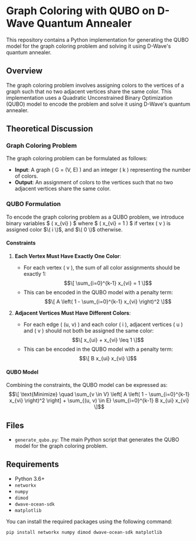 # Graph Coloring with QUBO on D-Wave Quantum Annealer

This repository contains a Python implementation for generating the QUBO model for the graph coloring problem and solving it using D-Wave's quantum annealer.

## Overview

The graph coloring problem involves assigning colors to the vertices of a graph such that no two adjacent vertices share the same color. This implementation uses a Quadratic Unconstrained Binary Optimization (QUBO) model to encode the problem and solve it using D-Wave's quantum annealer.

## Theoretical Discussion

### Graph Coloring Problem

The graph coloring problem can be formulated as follows:
- **Input**: A graph \( G = (V, E) \) and an integer \( k \) representing the number of colors.
- **Output**: An assignment of colors to the vertices such that no two adjacent vertices share the same color.

### QUBO Formulation

To encode the graph coloring problem as a QUBO problem, we introduce binary variables $ \( x_{vi} \) $ where $ \( x_{vi} = 1 \) $ if vertex \( v \) is assigned color $\( i \)$, and $\( 0 \)$ otherwise.

#### Constraints

1. **Each Vertex Must Have Exactly One Color**:
   - For each vertex \( v \), the sum of all color assignments should be exactly 1:
    $$\[
     \sum_{i=0}^{k-1} x_{vi} = 1
     \]$$
   - This can be encoded in the QUBO model with a penalty term:
    $$\[
     A \left( 1 - \sum_{i=0}^{k-1} x_{vi} \right)^2
     \]$$

2. **Adjacent Vertices Must Have Different Colors**:
   - For each edge \( (u, v) \) and each color \( i \), adjacent vertices \( u \) and \( v \) should not both be assigned the same color:
    $$\[
     x_{ui} + x_{vi} \leq 1
     \]$$
   - This can be encoded in the QUBO model with a penalty term:
    $$\[
     B x_{ui} x_{vi}
     \]$$

#### QUBO Model

Combining the constraints, the QUBO model can be expressed as:
$$\[
\text{Minimize} \quad \sum_{v \in V} \left[ A \left( 1 - \sum_{i=0}^{k-1} x_{vi} \right)^2 \right] + \sum_{(u, v) \in E} \sum_{i=0}^{k-1} B x_{ui} x_{vi}
\]$$

## Files

- `generate_qubo.py`: The main Python script that generates the QUBO model for the graph coloring problem.

## Requirements

- Python 3.6+
- `networkx`
- `numpy`
- `dimod`
- `dwave-ocean-sdk`
- `matplotlib`

You can install the required packages using the following command:

```bash
pip install networkx numpy dimod dwave-ocean-sdk matplotlib

